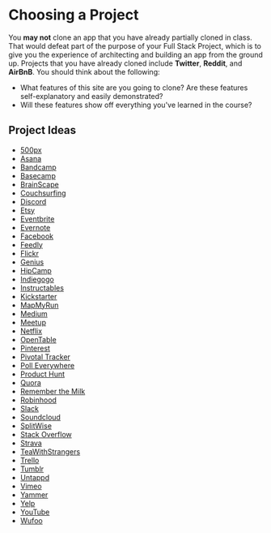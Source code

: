 # Choosing a Project

You **may not** clone an app that you have already partially cloned in class.
That would defeat part of the purpose of your Full Stack Project, which is to
give you the experience of architecting and building an app from the ground up.
Projects that you have already cloned include **Twitter**, **Reddit**, and
**AirBnB**. You should think about the following:

* What features of this site are you going to clone? Are these features
  self-explanatory and easily demonstrated?
* Will these features show off everything you've learned in the course?

## Project Ideas

- [500px](http://www.500px.com)
- [Asana](http://www.asana.com)
- [Bandcamp](http://www.bandcamp.com)
- [Basecamp](http://www.basecamp.com)
- [BrainScape](https://www.brainscape.com)
- [Couchsurfing](http://www.couchsurfing.com)
- [Discord](https://discordapp.com/)
- [Etsy](http://www.etsy.com)
- [Eventbrite](http://www.eventbrite.com)
- [Evernote](http://www.evernote.com)
- [Facebook](http://www.facebook.com)
- [Feedly](http://www.feedly.com)
- [Flickr](http://www.flickr.com)
- [Genius](http://www.genius.com)
- [HipCamp](https://www.hipcamp.com/)
- [Indiegogo](https://www.indiegogo.com/)
- [Instructables](http://www.instructables.com/)
- [Kickstarter](http://www.kickstarter.com)
- [MapMyRun](http://www.mapmyrun.com/)
- [Medium](http://www.medium.com)
- [Meetup](http://www.meetup.com)
- [Netflix](http://www.netflix.com)
- [OpenTable](http://www.opentable.com/)
- [Pinterest](http://www.pinterest.com)
- [Pivotal Tracker](http://www.pivotaltracker.com)
- [Poll Everywhere](http://www.polleverywhere.com)
- [Product Hunt](https://www.producthunt.com/)
- [Quora](http://www.quora.com)
- [Remember the Milk](https://www.rememberthemilk.com/)
- [Robinhood](https://robinhood.com/)
- [Slack](http://www.slack.com)
- [Soundcloud](http://www.soundcloud.com)
- [SplitWise](http://www.splitwise.com)
- [Stack Overflow](http://www.stackoverflow.com)
- [Strava](http://www.strava.com)
- [TeaWithStrangers](http://www.teawithstrangers.com/)
- [Trello](https://trello.com/en-US)
- [Tumblr](http://www.tumblr.com/)
- [Untappd](https://untappd.com)
- [Vimeo](https://vimeo.com/)
- [Yammer](http://www.yammer.com)
- [Yelp](http://www.yelp.com)
- [YouTube](https://www.youtube.com)
- [Wufoo](http://www.wufoo.com)
